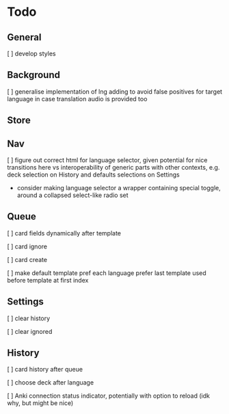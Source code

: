# Todo

## General
[ ] develop styles

## Background
[ ] generalise implementation of lng adding to avoid false positives for target language in case translation audio is provided too

## Store

## Nav
[ ] figure out correct html for language selector, given potential for nice transitions here vs interoperability of generic parts with other contexts, e.g. deck selection on History and defaults selections on Settings
- consider making language selector a wrapper containing special toggle, around a collapsed select-like radio set

## Queue
[ ] card fields dynamically after template

[ ] card ignore

[ ] card create

[ ] make default template pref each language prefer last template used before template at first index

## Settings
[ ] clear history

[ ] clear ignored

## History
[ ] card history after queue

[ ] choose deck after language

[ ] Anki connection status indicator, potentially with option to reload (idk why, but might be nice)

